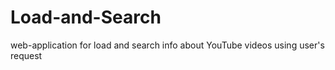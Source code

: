 # Load-and-Search
web-application for load and search info about YouTube videos using user's request
